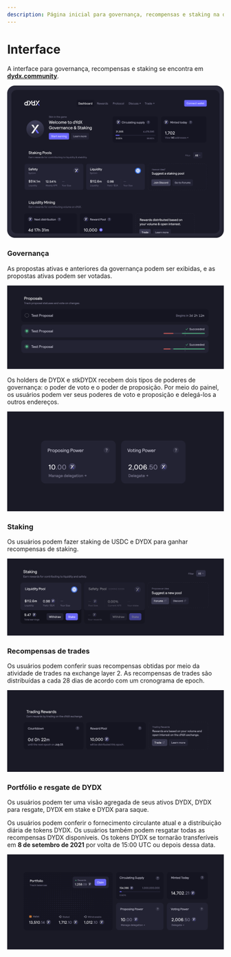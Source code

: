```yaml
---
description: Página inicial para governança, recompensas e staking na dydx.community
---
```


# Interface

A interface para governança, recompensas e staking se encontra em [**dydx.community**](https://dydx.community).

![Ganhe e resgate recompensas ou vote nas propostas](<../.gitbook/assets/image (73).png>)

### Governança

As propostas ativas e anteriores da governança podem ser exibidas, e as propostas ativas podem ser votadas.

![Acompanhe o status da proposta e vote sobre alterações](<../.gitbook/assets/image (13).png>)

Os holders de DYDX e stkDYDX recebem dois tipos de poderes de governança: o poder de voto e o poder de proposição. Por meio do painel, os usuários podem ver seus poderes de voto e proposição e delegá-los a outros endereços.

![Delegar seus poderes de proposta e de voto](<../.gitbook/assets/image (14).png>)

### Staking

Os usuários podem fazer staking de USDC e DYDX para ganhar recompensas de staking.

![Fazer stake de fundos para receber recompensas](<../.gitbook/assets/image (15).png>)

### Recompensas de trades

Os usuários podem conferir suas recompensas obtidas por meio da atividade de trades na exchange layer 2. As recompensas de trades são distribuídas a cada 28 dias de acordo com um cronograma de epoch.

![Faça trades para receber recompensas](<../.gitbook/assets/image (17).png>)

### Portfólio e resgate de DYDX

Os usuários podem ter uma visão agregada de seus ativos DYDX, DYDX para resgate, DYDX em stake e DYDX para saque.

Os usuários podem conferir o fornecimento circulante atual e a distribuição diária de tokens DYDX. Os usuários também podem resgatar todas as recompensas DYDX disponíveis. Os tokens DYDX se tornarão transferíveis em **8 de setembro de 2021** por volta de 15:00 UTC ou depois dessa data.

![Resgate suas recompensas](<../.gitbook/assets/image (16).png>)
